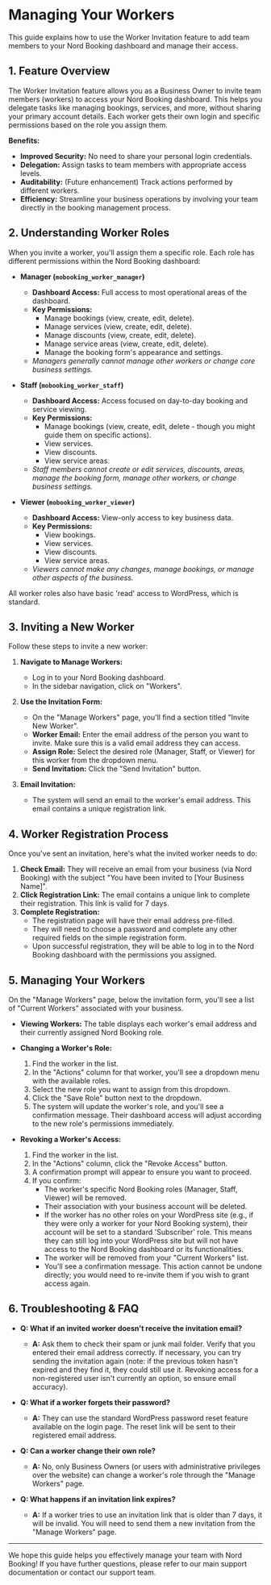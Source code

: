 # Managing Your Workers

This guide explains how to use the Worker Invitation feature to add team members to your Nord Booking dashboard and manage their access.

## 1. Feature Overview

The Worker Invitation feature allows you as a Business Owner to invite team members (workers) to access your Nord Booking dashboard. This helps you delegate tasks like managing bookings, services, and more, without sharing your primary account details. Each worker gets their own login and specific permissions based on the role you assign them.

**Benefits:**

*   **Improved Security:** No need to share your personal login credentials.
*   **Delegation:** Assign tasks to team members with appropriate access levels.
*   **Auditability:** (Future enhancement) Track actions performed by different workers.
*   **Efficiency:** Streamline your business operations by involving your team directly in the booking management process.

## 2. Understanding Worker Roles

When you invite a worker, you'll assign them a specific role. Each role has different permissions within the Nord Booking dashboard:

*   **Manager (`mobooking_worker_manager`)**
    *   **Dashboard Access:** Full access to most operational areas of the dashboard.
    *   **Key Permissions:**
        *   Manage bookings (view, create, edit, delete).
        *   Manage services (view, create, edit, delete).
        *   Manage discounts (view, create, edit, delete).
        *   Manage service areas (view, create, edit, delete).
        *   Manage the booking form's appearance and settings.
    *   *Managers generally cannot manage other workers or change core business settings.*

*   **Staff (`mobooking_worker_staff`)**
    *   **Dashboard Access:** Access focused on day-to-day booking and service viewing.
    *   **Key Permissions:**
        *   Manage bookings (view, create, edit, delete - though you might guide them on specific actions).
        *   View services.
        *   View discounts.
        *   View service areas.
    *   *Staff members cannot create or edit services, discounts, areas, manage the booking form, manage other workers, or change business settings.*

*   **Viewer (`mobooking_worker_viewer`)**
    *   **Dashboard Access:** View-only access to key business data.
    *   **Key Permissions:**
        *   View bookings.
        *   View services.
        *   View discounts.
        *   View service areas.
    *   *Viewers cannot make any changes, manage bookings, or manage other aspects of the business.*

All worker roles also have basic 'read' access to WordPress, which is standard.

## 3. Inviting a New Worker

Follow these steps to invite a new worker:

1.  **Navigate to Manage Workers:**
    *   Log in to your Nord Booking dashboard.
    *   In the sidebar navigation, click on "Workers".

2.  **Use the Invitation Form:**
    *   On the "Manage Workers" page, you'll find a section titled "Invite New Worker".
    *   **Worker Email:** Enter the email address of the person you want to invite. Make sure this is a valid email address they can access.
    *   **Assign Role:** Select the desired role (Manager, Staff, or Viewer) for this worker from the dropdown menu.
    *   **Send Invitation:** Click the "Send Invitation" button.

3.  **Email Invitation:**
    *   The system will send an email to the worker's email address. This email contains a unique registration link.

## 4. Worker Registration Process

Once you've sent an invitation, here's what the invited worker needs to do:

1.  **Check Email:** They will receive an email from your business (via Nord Booking) with the subject "You have been invited to [Your Business Name]".
2.  **Click Registration Link:** The email contains a unique link to complete their registration. This link is valid for 7 days.
3.  **Complete Registration:**
    *   The registration page will have their email address pre-filled.
    *   They will need to choose a password and complete any other required fields on the simple registration form.
    *   Upon successful registration, they will be able to log in to the Nord Booking dashboard with the permissions you assigned.

## 5. Managing Your Workers

On the "Manage Workers" page, below the invitation form, you'll see a list of "Current Workers" associated with your business.

*   **Viewing Workers:** The table displays each worker's email address and their currently assigned Nord Booking role.

*   **Changing a Worker's Role:**
    1.  Find the worker in the list.
    2.  In the "Actions" column for that worker, you'll see a dropdown menu with the available roles.
    3.  Select the new role you want to assign from this dropdown.
    4.  Click the "Save Role" button next to the dropdown.
    5.  The system will update the worker's role, and you'll see a confirmation message. Their dashboard access will adjust according to the new role's permissions immediately.

*   **Revoking a Worker's Access:**
    1.  Find the worker in the list.
    2.  In the "Actions" column, click the "Revoke Access" button.
    3.  A confirmation prompt will appear to ensure you want to proceed.
    4.  If you confirm:
        *   The worker's specific Nord Booking roles (Manager, Staff, Viewer) will be removed.
        *   Their association with your business account will be deleted.
        *   If the worker has no other roles on your WordPress site (e.g., if they were only a worker for your Nord Booking system), their account will be set to a standard 'Subscriber' role. This means they can still log into your WordPress site but will not have access to the Nord Booking dashboard or its functionalities.
        *   The worker will be removed from your "Current Workers" list.
        *   You'll see a confirmation message. This action cannot be undone directly; you would need to re-invite them if you wish to grant access again.

## 6. Troubleshooting & FAQ

*   **Q: What if an invited worker doesn't receive the invitation email?**
    *   **A:** Ask them to check their spam or junk mail folder. Verify that you entered their email address correctly. If necessary, you can try sending the invitation again (note: if the previous token hasn't expired and they find it, they could still use it. Revoking access for a non-registered user isn't currently an option, so ensure email accuracy).

*   **Q: What if a worker forgets their password?**
    *   **A:** They can use the standard WordPress password reset feature available on the login page. The reset link will be sent to their registered email address.

*   **Q: Can a worker change their own role?**
    *   **A:** No, only Business Owners (or users with administrative privileges over the website) can change a worker's role through the "Manage Workers" page.

*   **Q: What happens if an invitation link expires?**
    *   **A:** If a worker tries to use an invitation link that is older than 7 days, it will be invalid. You will need to send them a new invitation from the "Manage Workers" page.

---

We hope this guide helps you effectively manage your team with Nord Booking!
If you have further questions, please refer to our main support documentation or contact our support team.
